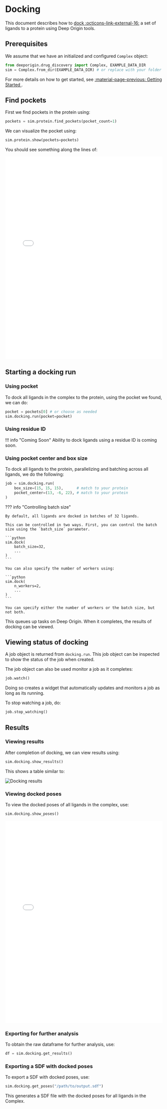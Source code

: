 # Docking

This document describes how to [dock :octicons-link-external-16:](https://en.wikipedia.org/wiki/Docking_(molecular)) a set of ligands to a protein  using Deep Origin tools. 

## Prerequisites

We assume that we have an initialized and configured `Complex` object:

```python
from deeporigin.drug_discovery import Complex, EXAMPLE_DATA_DIR
sim = Complex.from_dir(EXAMPLE_DATA_DIR) # or replace with your folder
```

For more details on how to get started, see [:material-page-previous: Getting Started ](./getting-started.md).


## Find pockets

First we find pockets in the protein using:

```py
pockets = sim.protein.find_pockets(pocket_count=1)
```

We can visualize the pocket using:

```py
sim.protein.show(pockets=pockets)
```

You should see something along the lines of:

<iframe 
    src="./pockets.html" 
    width="100%" 
    height="650" 
    style="border:none;"
    title="Protein visualization"
></iframe>

## Starting a docking run

### Using pocket

To dock all ligands in the complex to the protein, using the pocket we found, we can do:


```py
pocket = pockets[0] # or choose as needed
sim.docking.run(pocket=pocket)

```

### Using residue ID

!!! info "Coming Soon"
    Ability to dock ligands using a residue ID is coming soon.

### Using pocket center and box size


To dock all ligands to the protein, parallelizing and batching across all ligands, we do the following:


```python
job = sim.docking.run(
    box_size=(15, 15, 15),      # match to your protein
    pocket_center=(13, -6, 22), # match to your protein
)
```

??? info "Controlling batch size"

    By default, all ligands are docked in batches of 32 ligands. 

    This can be controlled in two ways. First, you can control the batch size using the `batch_size` parameter.

    ```python
    sim.dock(
        batch_size=32,
        ... 
    )
    ```

    You can also specify the number of workers using:

    ```python
    sim.dock(
        n_workers=2,
        ...
    )
    ```

    You can specify either the number of workers or the batch size, but not both. 


This queues up tasks on Deep Origin. When it completes, the results of docking can be viewed.

## Viewing status of docking

A job object is returned from `docking.run`. This job object can be inspected to show the status of the job when created. 

The job object can also be used monitor a job as it completes:

```py
job.watch()
```

Doing so creates a widget that automatically updates and monitors a job as long as its running. 

To stop watching a job, do:

```py
job.stop_watching()
```

## Results

### Viewing results

After completion of docking, we can view results using:

```python
sim.docking.show_results()
```  

This shows a table similar to:

![Docking results](../../images/tools/docking-results.png)

### Viewing docked poses

To view the docked poses of all ligands in the complex, use:

```python
sim.docking.show_poses()
```

<iframe 
    src="./docked-poses.html" 
    width="100%" 
    height="650" 
    style="border:none;"
    title="Protein visualization"
></iframe>


### Exporting for further analysis

To obtain the raw dataframe for further analysis, use:

```python
df = sim.docking.get_results()
```

### Exporting a SDF with docked poses

To export a SDF with docked poses, use:

```python
sim.docking.get_poses("/path/to/output.sdf")
```

This generates a SDF file with the docked poses for all ligands in the Complex. 